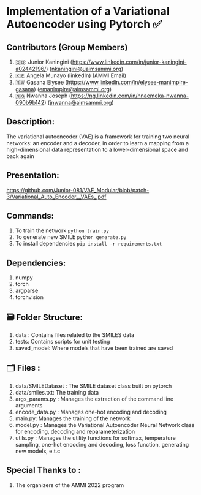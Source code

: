 #  Implementation of a Variational Autoencoder using Pytorch :white_check_mark:

## Contributors (Group Members)
 1) 🇨🇩: Junior Kaningini (https://www.linkedin.com/in/junior-kaningini-a02442196/) (nkaningini@uaimsammi.org)
 2) :kenya: Angela Munayo (linkedIn) (AMMI Email)
 3) :rwanda: Gasana Elysee (https://www.linkedin.com/in/elysee-manimpire-gasana) (emanimpire@aimsammi.org)
 4) :nigeria: Nwanna Joseph (https://ng.linkedin.com/in/nnaemeka-nwanna-090b9b142) (jnwanna@aimsammi.org)

## Description:

The variational autoencoder (VAE) is a framework for training two neural networks: an encoder and a decoder, in order to learn a mapping from a high-dimensional data representation to a lower-dimensional space and back again

## Presentation:
https://github.com/Junior-081/VAE_Modular/blob/patch-3/Variational_Auto_Encoder__VAEs_.pdf

## Commands:
 1) To train the network ```python train.py```
 2) To generate new SMILE ```python generate.py```
 3) To install dependencies ```pip install -r requirements.txt ```

## Dependencies:
 1) numpy
 2) torch
 3) argparse
 4) torchvision

## :card_file_box: Folder Structure:
 1) data : Contains files related to the SMILES data
 2) tests: Contains scripts for unit testing 
 3) saved_model: Where models that have been trained are saved

## :card_index_dividers: Files : 
 1) data/SMILEDataset : The SMILE dataset class built on pytorch
 2) data/smiles.txt: The training data
 3) args_params.py : Manages the extraction of the command line arguments
 4) encode_data.py : Manages one-hot encoding and decoding
 5) main.py: Manages the training of the network
 6) model.py : Manages the Variational Autoencoder Neural Network class for encoding, decoding and reparameterization
 7) utils.py : Manages the utility functions for softmax, temperature sampling, one-hot encoding and decoding, loss function, generating new models, e.t.c

## Special Thanks to :
 1) The organizers of the AMMI 2022 program
